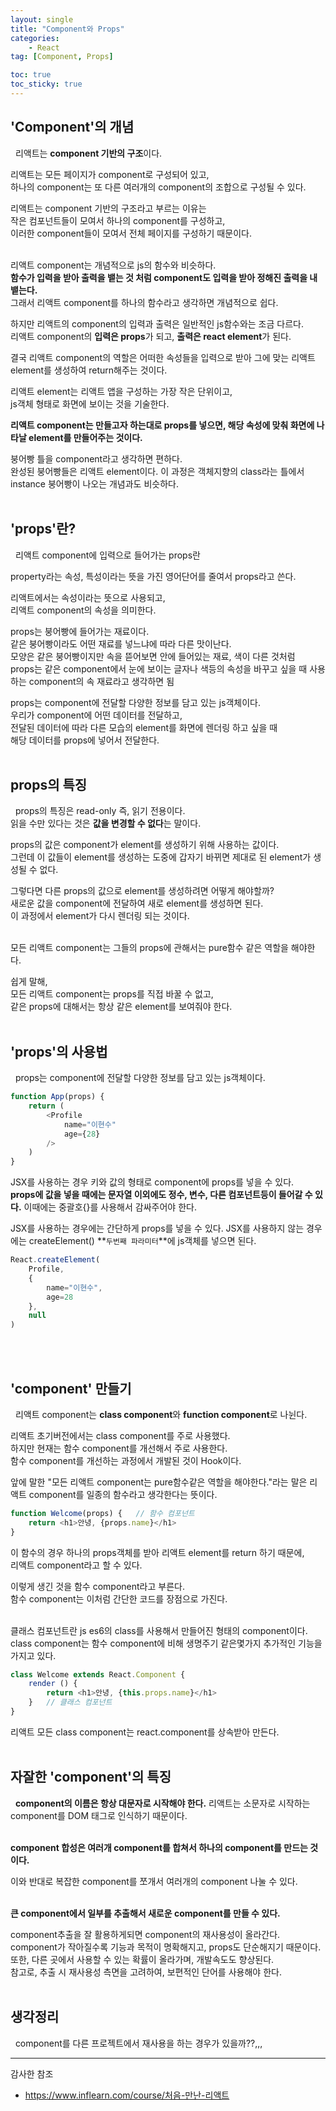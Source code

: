 ```yaml
---
layout: single
title: "Component와 Props"
categories:
    - React
tag: [Component, Props]

toc: true
toc_sticky: true
---
```



'Component'의 개념
---

&nbsp; 리액트는 **component 기반의 구조**이다.

리액트는 모든 페이지가 component로 구성되어 있고,  
하나의 component는 또 다른 여러개의 component의 조합으로 구성될 수 있다.  

리액트는 component 기반의 구조라고 부르는 이유는  
작은 컴포넌트들이 모여서 하나의 component를 구성하고,  
이러한 component들이 모여서 전체 페이지를 구성하기 때문이다.
<br/><br/>

리액트 component는 개념적으로 js의 함수와 비슷하다.  
**함수가 입력을 받아 출력을 뱉는 것 처럼 component도 입력을 받아 정해진 출력을 내뱉는다.**  
그래서 리액트 component를 하나의 함수라고 생각하면 개념적으로 쉽다.

하지만 리액트의 component의 입력과 출력은 일반적인 js함수와는 조금 다르다.  
리액트 component의 **입력은 props**가 되고, **출력은 react element**가 된다.

결국 리액트 component의 역할은 어떠한 속성들을 입력으로 받아 그에 맞는 리액트 element를 생성하여 return해주는 것이다.

리액트 element는 리액트 앱을 구성하는 가장 작은 단위이고,  
js객체 형태로 화면에 보이는 것을 기술한다.

**리액트 component는 만들고자 하는대로 props를 넣으면, 
해당 속성에 맞춰 화면에 나타날 element를 만들어주는 것이다.**

붕어빵 틀을 component라고 생각하면 편하다.  
완성된 붕어빵들은 리액트 element이다.
이 과정은 객체지향의 class라는 틀에서 instance 붕어빵이 나오는 개념과도 비슷하다.
<br/><br/>



'props'란?
---

&nbsp; 리액트 component에 입력으로 들어가는 props란

property라는 속성, 특성이라는 뜻을 가진 영어단어를 줄여서 props라고 쓴다.

리액트에서는 속성이라는 뜻으로 사용되고,  
리액트 component의 속성을 의미한다. 

props는 붕어빵에 들어가는 재료이다.  
같은 붕어빵이라도 어떤 재료를 넣느냐에 따라 다른 맛이난다.  
모양은 같은 붕어빵이지만 속을 뜯어보면 안에 들어있는 재료, 색이 다른 것처럼  
props는 같은 component에서 눈에 보이는 글자나 색등의 속성을 바꾸고 싶을 때 사용하는 component의 속 재료라고 생각하면 됨

props는 component에 전달할 다양한 정보를 담고 있는 js객체이다.  
우리가 component에 어떤 데이터를 전달하고,  
전달된 데이터에 따라 다른 모습의 element를 화면에 렌더링 하고 싶을 때  
해당 데이터를 props에 넣어서 전달한다.
<br/><br/>



props의 특징
---

&nbsp; props의 특징은 read-only 즉, 읽기 전용이다.  
읽을 수만 있다는 것은 **값을 변경할 수 없다**는 말이다.

props의 값은 component가 element를 생성하기 위해 사용하는 값이다.  
그런데 이 값들이 element를 생성하는 도중에 갑자기 바뀌면 제대로 된 element가 생성될 수 없다.

그렇다면 다른 props의 값으로 element를 생성하려면 어떻게 해야할까?  
새로운 값을 component에 전달하여 새로 element를 생성하면 된다.  
이 과정에서 element가 다시 렌더링 되는 것이다.
<br/><br/>

모든 리액트 component는 그들의 props에 관해서는 pure함수 같은 역할을 해야한다.

쉽게 말해,  
모든 리액트 component는 props를 직접 바꿀 수 없고,  
같은 props에 대해서는 항상 같은 element를 보여줘야 한다.
<br/><br/>



'props'의 사용법
---

&nbsp; props는 component에 전달할 다양한 정보를 담고 있는 js객체이다.
```js
function App(props) {
    return (
        <Profile
            name="이현수"
            age={28}
        />
    )
}
```
JSX를 사용하는 경우 키와 값의 형태로 component에 props를 넣을 수 있다.  
**props에 값을 넣을 때에는 문자열 이외에도 정수, 변수, 다른 컴포넌트등이 들어갈 수 있다.**
이때에는 중괄호{}를 사용해서 감싸주어야 한다. 

JSX를 사용하는 경우에는 간단하게 props를 넣을 수 있다.
JSX를 사용하지 않는 경우에는 createElement() **`두번째 파라미터`**에 js객체를 넣으면 된다.
```js
React.createElement(
    Profile,
    {
        name="이현수",
        age=28
    },
    null
)
```
<br/><br/>



'component' 만들기
---

&nbsp; 리액트 component는 **class component**와 **function component**로 나뉜다.

리액트 초기버전에서는 class component를 주로 사용했다.  
하지만 현재는 함수 component를 개선해서 주로 사용한다.  
함수 component를 개선하는 과정에서 개발된 것이 Hook이다.  

앞에 말한 "모든 리액트 component는 pure함수같은 역할을 해야한다."라는 말은 리액트 component를 일종의 함수라고 생각한다는 뜻이다.

```js
function Welcome(props) {   // 함수 컴포넌트
    return <h1>안녕, {props.name}</h1>
}
```
이 함수의 경우 하나의 props객체를 받아 리액트 element를 return 하기 때문에,  
리액트 component라고 할 수 있다.

이렇게 생긴 것을 함수 component라고 부른다.  
함수 component는 이처럼 간단한 코드를 장점으로 가진다.
<br/><br/>


클래스 컴포넌트란 js es6의 class를 사용해서 만들어진 형태의 component이다.  
class component는 함수 component에 비해 생명주기 같은몇가지 추가적인 기능을 가지고 있다.

```js
class Welcome extends React.Component {
    render () {
        return <h1>안녕, {this.props.name}</h1>
    }   // 클래스 컴포넌트
}
```
리액트 모든 class component는 react.component를 상속받아 만든다.
<br/><br/>



자잘한 'component'의 특징
---

&nbsp; **component의 이름은 항상 대문자로 시작해야 한다.**
리액트는 소문자로 시작하는 component를 DOM 태그로 인식하기 때문이다.  
<br/>

**component 합성은 여러개 component를 합쳐서 하나의 component를 만드는 것이다.**

이와 반대로 복잡한 component를 쪼개서 여러개의 component 나눌 수 있다.
<br/><br/>

**큰 component에서 일부를 추출해서 새로운 component를 만들 수 있다.**

component추출을 잘 활용하게되면 component의 재사용성이 올라간다.  
component가 작아질수록 기능과 목적이 명확해지고, props도 단순해지기 때문이다.  
또한, 다른 곳에서 사용할 수 있는 확률이 올라가며, 개발속도도 향상된다.  
참고로, 추출 시 재사용성 측면을 고려하여, 보편적인 단어를 사용해야 한다.
<br/><br/>



생각정리
---

&nbsp; component를 다른 프로젝트에서 재사용을 하는 경우가 있을까??,,,

-------------------------

감사한 참조
* https://www.inflearn.com/course/처음-만난-리액트
